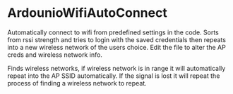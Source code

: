 # ArdounioWifiAutoConnect
Automatically connect to wifi from predefined settings in the code. Sorts from rssi strength and tries to login with the saved credentials then repeats into a new wireless network of the users choice. Edit the file to alter the AP creds and wireless network info.

Finds wireless networks, if wireless network is in range it will automatically repeat into the AP SSID automatically. If the signal is lost it will repeat the process of finding a wireless network to repeat.
